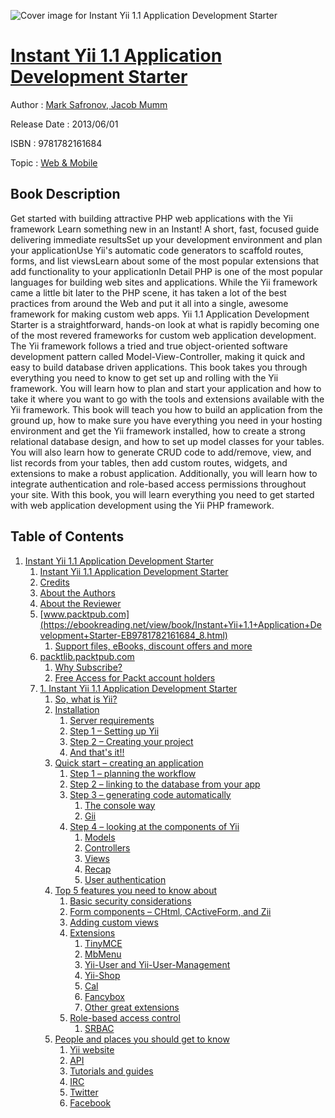 ![Cover image for Instant Yii 1.1 Application Development Starter](https://imgdetail.ebookreading.net/cover/cover/web_mobile/EB9781782161684.jpg)

[Instant Yii 1.1 Application Development Starter](https://ebookreading.net/view/book/Instant+Yii+1.1+Application+Development+Starter-EB9781782161684_1.html "Instant Yii 1.1 Application Development Starter")
====================================================================================================================

Author : [Mark Safronov](https://ebookreading.net/search/author/Mark+Safronov),[ Jacob Mumm](https://ebookreading.net/search/author/+Jacob+Mumm)

Release Date : 2013/06/01

ISBN : 9781782161684

Topic : [Web & Mobile](https://ebookreading.net/search/category/web-mobile)

Book Description
-----------------

Get started with building attractive PHP web applications with the Yii framework
Learn something new in an Instant! A short, fast, focused guide delivering immediate resultsSet up your development environment and plan your applicationUse Yii's automatic code generators to scaffold routes, forms, and list viewsLearn about some of the most popular extensions that add functionality to your applicationIn Detail
PHP is one of the most popular languages for building web sites and applications. While the Yii framework came a little bit later to the PHP scene, it has taken a lot of the best practices from around the Web and put it all into a single, awesome framework for making custom web apps.
Yii 1.1 Application Development Starter is a straightforward, hands-on look at what is rapidly becoming one of the most revered frameworks for custom web application development. The Yii framework follows a tried and true object-oriented software development pattern called Model-View-Controller, making it quick and easy to build database driven applications.
This book takes you through everything you need to know to get set up and rolling with the Yii framework. You will learn how to plan and start your application and how to take it where you want to go with the tools and extensions available with the Yii framework.
This book will teach you how to build an application from the ground up, how to make sure you have everything you need in your hosting environment and get the Yii framework installed, how to create a strong relational database design, and how to set up model classes for your tables. You will also learn how to generate CRUD code to add/remove, view, and list records from your tables, then add custom routes, widgets, and extensions to make a robust application. Additionally, you will learn how to integrate authentication and role-based access permissions throughout your site. 
With this book, you will learn everything you need to get started with web application development using the Yii PHP framework.
              
Table of Contents
-----------------

1. [Instant Yii 1.1 Application Development Starter](https://ebookreading.net/view/book/Instant+Yii+1.1+Application+Development+Starter-EB9781782161684_3.html)
    1. [Instant Yii 1.1 Application Development Starter](https://ebookreading.net/view/book/Instant+Yii+1.1+Application+Development+Starter-EB9781782161684_4.html)
    1. [Credits](https://ebookreading.net/view/book/Instant+Yii+1.1+Application+Development+Starter-EB9781782161684_5.html)
    1. [About the Authors](https://ebookreading.net/view/book/Instant+Yii+1.1+Application+Development+Starter-EB9781782161684_6.html)
    1. [About the Reviewer](https://ebookreading.net/view/book/Instant+Yii+1.1+Application+Development+Starter-EB9781782161684_7.html)
    1. [www.packtpub.com](https://ebookreading.net/view/book/Instant+Yii+1.1+Application+Development+Starter-EB9781782161684_8.html)
        1. [Support files, eBooks, discount offers and more](https://ebookreading.net/view/book/Instant+Yii+1.1+Application+Development+Starter-EB9781782161684_8.html#ch00lvl1sec01)
    1. [packtlib.packtpub.com](https://ebookreading.net/view/book/Instant+Yii+1.1+Application+Development+Starter-EB9781782161684_9.html)
        1. [Why Subscribe?](https://ebookreading.net/view/book/Instant+Yii+1.1+Application+Development+Starter-EB9781782161684_9.html#ch00lvl2sec01)
        1. [Free Access for Packt account holders](https://ebookreading.net/view/book/Instant+Yii+1.1+Application+Development+Starter-EB9781782161684_10.html)
    1. [1. Instant Yii 1.1 Application Development Starter](https://ebookreading.net/view/book/Instant+Yii+1.1+Application+Development+Starter-EB9781782161684_11.html)
        1. [So, what is Yii?](https://ebookreading.net/view/book/Instant+Yii+1.1+Application+Development+Starter-EB9781782161684_11.html#ch01lvl1sec03)
        1. [Installation](https://ebookreading.net/view/book/Instant+Yii+1.1+Application+Development+Starter-EB9781782161684_12.html)
            1. [Server requirements](https://ebookreading.net/view/book/Instant+Yii+1.1+Application+Development+Starter-EB9781782161684_12.html#ch01lvl2sec03)
            1. [Step 1 – Setting up Yii](https://ebookreading.net/view/book/Instant+Yii+1.1+Application+Development+Starter-EB9781782161684_12.html#ch01lvl2sec04)
            1. [Step 2 – Creating your project](https://ebookreading.net/view/book/Instant+Yii+1.1+Application+Development+Starter-EB9781782161684_12.html#ch01lvl2sec05)
            1. [And that&#39;s it!!](https://ebookreading.net/view/book/Instant+Yii+1.1+Application+Development+Starter-EB9781782161684_12.html#ch01lvl2sec06)
        1. [Quick start – creating an application](https://ebookreading.net/view/book/Instant+Yii+1.1+Application+Development+Starter-EB9781782161684_13.html)
            1. [Step 1 – planning the workflow](https://ebookreading.net/view/book/Instant+Yii+1.1+Application+Development+Starter-EB9781782161684_13.html#ch01lvl2sec07)
            1. [Step 2 – linking to the database from your app](https://ebookreading.net/view/book/Instant+Yii+1.1+Application+Development+Starter-EB9781782161684_13.html#ch01lvl2sec08)
            1. [Step 3 – generating code automatically](https://ebookreading.net/view/book/Instant+Yii+1.1+Application+Development+Starter-EB9781782161684_13.html#ch01lvl2sec09)
                1. [The console way](https://ebookreading.net/view/book/Instant+Yii+1.1+Application+Development+Starter-EB9781782161684_13.html#ch01lvl3sec01)
                1. [Gii](https://ebookreading.net/view/book/Instant+Yii+1.1+Application+Development+Starter-EB9781782161684_13.html#ch01lvl3sec02)
            1. [Step 4 – looking at the components of Yii](https://ebookreading.net/view/book/Instant+Yii+1.1+Application+Development+Starter-EB9781782161684_13.html#ch01lvl2sec10)
                1. [Models](https://ebookreading.net/view/book/Instant+Yii+1.1+Application+Development+Starter-EB9781782161684_13.html#ch01lvl3sec03)
                1. [Controllers](https://ebookreading.net/view/book/Instant+Yii+1.1+Application+Development+Starter-EB9781782161684_13.html#ch01lvl3sec04)
                1. [Views](https://ebookreading.net/view/book/Instant+Yii+1.1+Application+Development+Starter-EB9781782161684_13.html#ch01lvl3sec05)
                1. [Recap](https://ebookreading.net/view/book/Instant+Yii+1.1+Application+Development+Starter-EB9781782161684_13.html#ch01lvl3sec06)
                1. [User authentication](https://ebookreading.net/view/book/Instant+Yii+1.1+Application+Development+Starter-EB9781782161684_13.html#ch01lvl3sec07)
        1. [Top 5 features you need to know about](https://ebookreading.net/view/book/Instant+Yii+1.1+Application+Development+Starter-EB9781782161684_14.html)
            1. [Basic security considerations](https://ebookreading.net/view/book/Instant+Yii+1.1+Application+Development+Starter-EB9781782161684_14.html#ch01lvl2sec11)
            1. [Form components – CHtml, CActiveForm, and Zii](https://ebookreading.net/view/book/Instant+Yii+1.1+Application+Development+Starter-EB9781782161684_14.html#ch01lvl2sec12)
            1. [Adding custom views](https://ebookreading.net/view/book/Instant+Yii+1.1+Application+Development+Starter-EB9781782161684_14.html#ch01lvl2sec13)
            1. [Extensions](https://ebookreading.net/view/book/Instant+Yii+1.1+Application+Development+Starter-EB9781782161684_14.html#ch01lvl2sec14)
                1. [TinyMCE](https://ebookreading.net/view/book/Instant+Yii+1.1+Application+Development+Starter-EB9781782161684_14.html#ch01lvl3sec08)
                1. [MbMenu](https://ebookreading.net/view/book/Instant+Yii+1.1+Application+Development+Starter-EB9781782161684_14.html#ch01lvl3sec09)
                1. [Yii-User and Yii-User-Management](https://ebookreading.net/view/book/Instant+Yii+1.1+Application+Development+Starter-EB9781782161684_14.html#ch01lvl3sec10)
                1. [Yii-Shop](https://ebookreading.net/view/book/Instant+Yii+1.1+Application+Development+Starter-EB9781782161684_14.html#ch01lvl3sec11)
                1. [Cal](https://ebookreading.net/view/book/Instant+Yii+1.1+Application+Development+Starter-EB9781782161684_14.html#ch01lvl3sec12)
                1. [Fancybox](https://ebookreading.net/view/book/Instant+Yii+1.1+Application+Development+Starter-EB9781782161684_14.html#ch01lvl3sec13)
                1. [Other great extensions](https://ebookreading.net/view/book/Instant+Yii+1.1+Application+Development+Starter-EB9781782161684_14.html#ch01lvl3sec14)
            1. [Role-based access control](https://ebookreading.net/view/book/Instant+Yii+1.1+Application+Development+Starter-EB9781782161684_14.html#ch01lvl2sec15)
                1. [SRBAC](https://ebookreading.net/view/book/Instant+Yii+1.1+Application+Development+Starter-EB9781782161684_14.html#ch01lvl3sec15)
        1. [People and places you should get to know](https://ebookreading.net/view/book/Instant+Yii+1.1+Application+Development+Starter-EB9781782161684_15.html)
            1. [Yii website](https://ebookreading.net/view/book/Instant+Yii+1.1+Application+Development+Starter-EB9781782161684_15.html#ch01lvl2sec16)
            1. [API](https://ebookreading.net/view/book/Instant+Yii+1.1+Application+Development+Starter-EB9781782161684_15.html#ch01lvl2sec17)
            1. [Tutorials and guides](https://ebookreading.net/view/book/Instant+Yii+1.1+Application+Development+Starter-EB9781782161684_15.html#ch01lvl2sec18)
            1. [IRC](https://ebookreading.net/view/book/Instant+Yii+1.1+Application+Development+Starter-EB9781782161684_15.html#ch01lvl2sec19)
            1. [Twitter](https://ebookreading.net/view/book/Instant+Yii+1.1+Application+Development+Starter-EB9781782161684_15.html#ch01lvl2sec20)
            1. [Facebook](https://ebookreading.net/view/book/Instant+Yii+1.1+Application+Development+Starter-EB9781782161684_15.html#ch01lvl2sec21)
